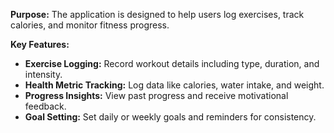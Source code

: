 <b>Purpose:</b> The application is designed to help users log exercises, track calories, and monitor fitness progress.

**Key Features:**

<ul>
  <li><b>Exercise Logging:</b> Record workout details including type, duration, and intensity. </li>
  <li><b>Health Metric Tracking:</b> Log data like calories, water intake, and weight. </li>
  <li><b>Progress Insights:</b> View past progress and receive motivational feedback.</li>
  <li><b>Goal Setting:</b> Set daily or weekly goals and reminders for consistency.</li>
</ul>
